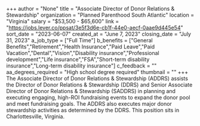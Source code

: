 +++
author = "None"
title = "Associate Director of Donor Relations & Stewardship"
organization = "Planned Parenthood South Atlantic"
location = "Virginia"
salary = "$53,500 - $65,600"
link = "https://jobs.lever.co/ppsat/3e5f3d6e-cb1f-44e0-aecf-0aae9d445e54"
sort_date = "2023-06-07"
created_at = "June 7, 2023"
closing_date = "July 31, 2023"
a_job_type = ["Full Time"]
b_benefits = ["General Benefits","Retirement","Health Insurance","Paid Leave","Paid Vacation","Dental","Vision","Disability insurance","Professional development","Life insurance","FSA","Short-term disability insurance","Long-term disability insurance"]
c_feedback = ""
aa_degrees_required = "High school degree required"
thumbnail = ""
+++
The Associate Director of Donor Relations & Stewardship (ADDRS) assists the Director of Donor Relations & Stewardship (DDRS) and Senior Associate Director of Donor Relations & Stewardship (SADDRS) in planning and executing engaging, high-ROI fundraising events to expand the donor pool and meet fundraising goals. The ADDRS also executes major donor stewardship activities as determined by the DDRS. This position sits in Charlottesville, Virginia.